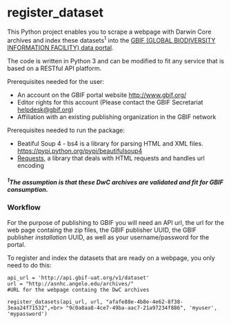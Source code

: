 # register_dataset
This Python project enables you to scrape a webpage with Darwin Core archives and index these datasets<sup>1</sup> into the [GBIF (GLOBAL BIODIVERSITY INFORMATION FACILITY) data portal](http://www.gbif.org/).

The code is written in Python 3 and can be modified to fit any service that is based on a RESTful API platform.

Prerequisites needed for the user:
* An account on the GBIF portal website http://www.gbif.org/
* Editor rights for this account (Please contact the GBIF Secretariat helpdesk@gbif.org)
* Affiliation with an existing publishing organization in the GBIF network

Prerequisites needed to run the package:
* Beatiful Soup 4 - bs4 is a library for parsing HTML and XML files. https://pypi.python.org/pypi/beautifulsoup4
* [Requests](http://docs.python-requests.org/en/master/), a library that deals with HTML requests and handles url encoding  

##### <sup>1</sup>The assumption is that these DwC archives are validated and fit for GBIF consumption.
### Workflow

For the purpose of publishing to GBIF you will need an API url, the url for the web page containg the zip files, the GBIF publisher UUID, the GBIF publisher *installation* UUID, as well as your username/password for the portal. 

To register and index the datasets that are ready on a webpage, you only need to do this:

```api_url = 'http://api.gbif-uat.org/v1/dataset'```<br>
```url = "http://asnhc.angelo.edu/archives/"```<br>
```#URL for the webpage containg the DwC archives```<br>

```register_datasets(api_url, url, "afafe88e-4b8e-4e62-8f38-3eaa24f71532",<br> "9c0a8aa8-4ce7-49ba-aac7-21a97234f886", 'myuser', 'mypassword')```
